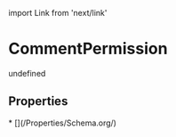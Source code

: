 import Link from 'next/link'
# CommentPermission

undefined

## Properties

<Grid>
* [](/Properties/Schema.org/)

</Grid>

